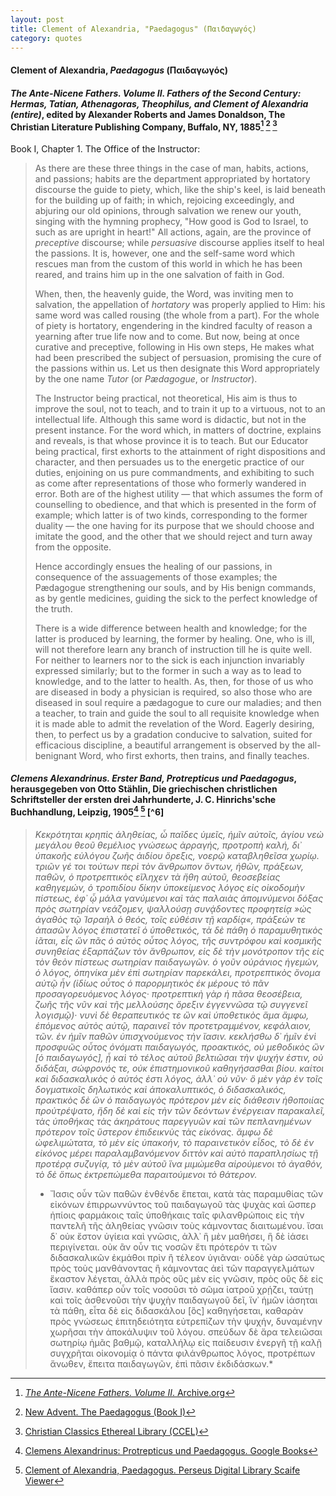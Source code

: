 ```yaml
---
layout: post
title: Clement of Alexandria, "Paedagogus" (Παιδαγωγός)
category: quotes
---
```


#### Clement of Alexandria, *Paedagogus* (Παιδαγωγός)

#### *The Ante-Nicene Fathers. Volume II. Fathers of the Second Century: Hermas, Tatian, Athenagoras, Theophilus, and Clement of Alexandria (entire)*, edited by Alexander Roberts and James Donaldson, The Christian Literature Publishing Company, Buffalo, NY, 1885[^1] [^2] [^3]

[^1]: [*The Ante-Nicene Fathers. Volume II*. Archive.org](https://archive.org/details/antenicenefather02robeuoft/page/209/mode/1up)

[^2]: [New Advent. The Paedagogus (Book I)](https://www.newadvent.org/fathers/02091.htm)

[^3]: [Christian Classics Ethereal Library (CCEL)](https://ccel.org/ccel/clement_alex/instructor/anf02.vi.iii.i.i.html)

Book I, Chapter 1. The Office of the Instructor:

> As there are these three things in the case of man, habits, actions, and passions; habits are the department appropriated by hortatory discourse the guide to piety, which, like the ship's keel, is laid beneath for the building up of faith; in which, rejoicing exceedingly, and abjuring our old opinions, through salvation we renew our youth, singing with the hymning prophecy, "How good is God to Israel, to such as are upright in heart!" All actions, again, are the province of *preceptive* discourse; while *persuasive* discourse applies itself to heal the passions. It is, however, one and the self-same word which rescues man from the custom of this world in which he has been reared, and trains him up in the one salvation of faith in God.
>
> When, then, the heavenly guide, the Word, was inviting men to salvation, the appellation of *hortatory* was properly applied to Him: his same word was called rousing (the whole from a part). For the whole of piety is hortatory, engendering in the kindred faculty of reason a yearning after true life now and to come. But now, being at once curative and preceptive, following in His own steps, He makes what had been prescribed the subject of persuasion, promising the cure of the passions within us. Let us then designate this Word appropriately by the one name *Tutor* (or *Pædagogue*, or *Instructor*).
>
> The Instructor being practical, not theoretical, His aim is thus to improve the soul, not to teach, and to train it up to a virtuous, not to an intellectual life. Although this same word is didactic, but not in the present instance. For the word which, in matters of doctrine, explains and reveals, is that whose province it is to teach. But our Educator being practical, first exhorts to the attainment of right dispositions and character, and then persuades us to the energetic practice of our duties, enjoining on us pure commandments, and exhibiting to such as come after representations of those who formerly wandered in error. Both are of the highest utility — that which assumes the form of counselling to obedience, and that which is presented in the form of example; which latter is of two kinds, corresponding to the former duality — the one having for its purpose that we should choose and imitate the good, and the other that we should reject and turn away from the opposite.
>
> Hence accordingly ensues the healing of our passions, in consequence of the assuagements of those examples; the Pædagogue strengthening our souls, and by His benign commands, as by gentle medicines, guiding the sick to the perfect knowledge of the truth.
>
> There is a wide difference between health and knowledge; for the latter is produced by learning, the former by healing. One, who is ill, will not therefore learn any branch of instruction till he is quite well. For neither to learners nor to the sick is each injunction invariably expressed similarly; but to the former in such a way as to lead to knowledge, and to the latter to health. As, then, for those of us who are diseased in body a physician is required, so also those who are diseased in soul require a pædagogue to cure our maladies; and then a teacher, to train and guide the soul to all requisite knowledge when it is made able to admit the revelation of the Word. Eagerly desiring, then, to perfect us by a gradation conducive to salvation, suited for efficacious discipline, a beautiful arrangement is observed by the all-benignant Word, who first exhorts, then trains, and finally teaches.

#### *Clemens Alexandrinus. Erster Band, Protrepticus und Paedagogus*, herausgegeben von Otto Stählin, Die griechischen christlichen Schriftsteller der ersten drei Jahrhunderte, J. C. Hinrichs'sche Buchhandlung, Leipzig, 1905[^4] [^5] [^6]

[^4]: [Clemens Alexandrinus: Protrepticus und Paedagogus. Google Books](https://books.google.ca/books?id=DTYYAAAAYAAJ)

[^5]: [Clement of Alexandria, Paedagogus. Perseus Digital Library Scaife Viewer](https://scaife.perseus.org/reader/urn:cts:greekLit:tlg0555.tlg002.opp-grc1:1)

> *Κεκρότηται κρηπὶς ἀληθείας, ὦ παῖδες ὑμεῖς, ἡμῖν αὐτοῖς, ἁγίου νεὼ μεγάλου θεοῦ θεμέλιος γνώσεως ἀρραγής, προτροπὴ καλή, δι᾿ ὑπακοῆς εὐλόγου ζωῆς ἀιδίου ὄρεξις, νοερῷ καταβληθεῖσα χωρίῳ. τριῶν γέ τοι τούτων περὶ τὸν ἄνθρωπον ὄντων, ἠθῶν, πράξεων, παθῶν, ὁ προτρεπτικὸς εἴληχεν τὰ ἤθη αὐτοῦ, θεοσεβείας καθηγεμών, ὁ τροπιδίου δίκην ὑποκείμενος λόγος εἰς οἰκοδομὴν πίστεως, ἐφ᾿ ᾧ μάλα γανύμενοι καὶ τὰς παλαιὰς ἀπομνύμενοι δόξας πρὸς σωτηρίαν νεάζομεν, ψαλλούσῃ συνᾴδοντες προφητείᾳ »ὡς ἀγαθὸς τῷ Ἰσραὴλ ὁ θεός, τοῖς εὐθέσιν τῇ καρδίᾳ«, πράξεών τε ἁπασῶν λόγος ἐπιστατεῖ ὁ ὑποθετικός, τὰ δὲ πάθη ὁ παραμυθητικὸς ἰᾶται, εἷς ὢν πᾶς ὁ αὐτὸς οὗτος λόγος, τῆς συντρόφου καὶ κοσμικῆς συνηθείας ἐξαρπάζων τὸν ἄνθρωπον, εἰς δὲ τὴν μονότροπον τῆς εἰς τὸν θεὸν πίστεως σωτηρίαν παιδαγωγῶν. ὁ γοῦν οὐράνιος ἡγεμών, ὁ λόγος, ὁπηνίκα μὲν ἐπὶ σωτηρίαν παρεκάλει, προτρεπτικὸς ὄνομα αὐτῷ ἦν (ἰδίως οὗτος ὁ παρορμητικὸς ἐκ μέρους τὸ πᾶν προσαγορευόμενος λόγος· προτρεπτικὴ γὰρ ἡ πᾶσα θεοσέβεια, ζωῆς τῆς νῦν καὶ τῆς μελλούσης ὄρεξιν ἐγγεννῶσα τῷ συγγενεῖ λογισμῷ)· νυνὶ δὲ θεραπευτικός τε ὢν καὶ ὑποθετικὸς ἅμα ἄμφω, ἑπόμενος αὐτὸς αὑτῷ, παραινεῖ τὸν προτετραμμένον, κεφάλαιον, τῶν. ἐν ἡμῖν παθῶν ὑπισχνούμενος τὴν ἴασιν. κεκλήσθω δ᾿ ἡμῖν ἑνὶ προσφυῶς οὗτος ὀνόματι παιδαγωγός, προακτικός, οὐ μεθοδικὸς ὢν \[ὁ παιδαγωγός\], ᾗ καὶ τὸ τέλος αὐτοῦ βελτιῶσαι τὴν ψυχήν ἐστιν, οὐ διδάξαι, σώφρονός τε, οὐκ ἐπιστημονικοῦ καθηγήσασθαι βίου. καίτοι καὶ διδασκαλικὸς ὁ αὐτός ἐστι λόγος, ἀλλ᾿ οὐ νῦν· ὃ μὲν γὰρ ἐν τοῖς δογματικοῖς δηλωτικὸς καὶ ἀποκαλυπτικός, ὁ διδασκαλικός, πρακτικὸς δὲ ὢν ὁ παιδαγωγὸς πρότερον μὲν εἰς διάθεσιν ἠθοποιίας προὐτρέψατο, ἤδη δὲ καὶ εἰς τὴν τῶν δεόντων ἐνέργειαν παρακαλεῖ, τὰς ὑποθήκας τὰς ἀκηράτους παρεγγυῶν καὶ τῶν πεπλανημένων πρότερον τοῖς ὕστερον ἐπιδεικνὺς τὰς εἰκόνας. ἄμφω δὲ ὠφελιμώτατα, τὸ μὲν εἰς ὑπακοήν, τὸ παραινετικὸν εἶδος, τὸ δὲ ἐν εἰκόνος μέρει παραλαμβανόμενον διττὸν καὶ αὐτὸ παραπλησίως τῇ προτέρᾳ συζυγίᾳ, τὸ μὲν αὐτοῦ ἵνα μιμώμεθα αἱρούμενοι τὸ ἀγαθόν, τὸ δὲ ὅπως ἐκτρεπώμεθα παραιτούμενοι τὸ θάτερον.*
>
>* Ἴασις οὖν τῶν παθῶν ἐνθένδε ἕπεται, κατὰ τὰς παραμυθίας τῶν εἰκόνων ἐπιρρωννύντος τοῦ παιδαγωγοῦ τὰς ψυχὰς καὶ ὥσπερ ἠπίοις φαρμάκοις ταῖς ὑποθήκαις ταῖς φιλανθρώποις εἰς τὴν παντελῆ τῆς ἀληθείας γνῶσιν τοὺς κάμνοντας διαιτωμένου. ἴσαι δ᾿ οὐκ ἔστον ὑγίεια καὶ γνῶσις, ἀλλ᾿ ἣ μὲν μαθήσει, ἣ δὲ ἰάσει περιγίνεται. οὐκ ἂν οὖν τις νοσῶν ἔτι πρότερόν τι τῶν διδασκαλικῶν ἐκμάθοι πρὶν ἢ τέλεον ὑγιᾶναι· οὐδὲ γὰρ ὡσαύτως πρὸς τοὺς μανθάνοντας ἢ κάμνοντας ἀεὶ τῶν παραγγελμάτων ἕκαστον λέγεται, ἀλλὰ πρὸς οὓς μὲν εἰς γνῶσιν, πρὸς οὓς δὲ εἰς ἴασιν. καθάπερ οὖν τοῖς νοσοῦσι τὸ σῶμα ἰατροῦ χρῄζει, ταύτῃ καὶ τοῖς ἀσθενοῦσι τὴν ψυχὴν παιδαγωγοῦ δεῖ, ἵν᾿ ἡμῶν ἰάσηται τὰ πάθη, εἶτα δὲ εἰς διδασκάλου \[ὃς\] καθηγήσεται, καθαρὰν πρὸς γνώσεως ἐπιτηδειότητα εὐτρεπίζων τὴν ψυχήν, δυναμένην χωρῆσαι τὴν ἀποκάλυψιν τοῦ λόγου. σπεύδων δὲ ἄρα τελειῶσαι σωτηρίῳ ἡμᾶς βαθμῷ, καταλλήλῳ εἰς παίδευσιν ἐνεργῆ τῇ καλῇ συγχρῆται οἰκονομίᾳ ὁ πάντα φιλάνθρωπος λόγος, προτρέπων ἄνωθεν, ἔπειτα παιδαγωγῶν, ἐπὶ πᾶσιν ἐκδιδάσκων.*
